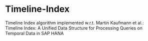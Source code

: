 # Timeline-Index
Timeline Index algorithm implemented w.r.t. Martin Kaufmann et al.: Timeline Index: A Unified Data Structure for Processing Queries on Temporal Data in SAP HANA
